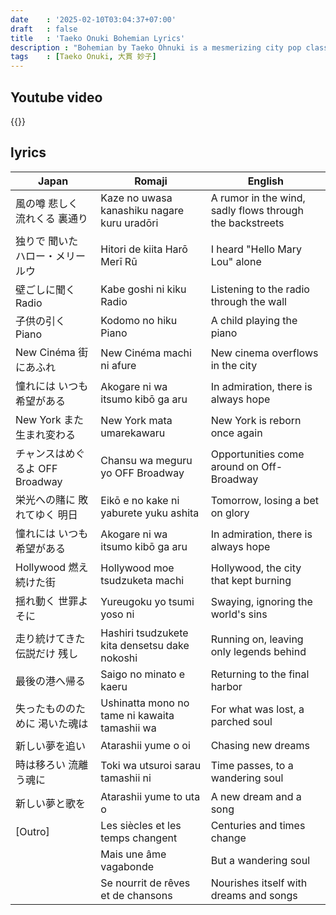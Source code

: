 ```yaml
---
date    : '2025-02-10T03:04:37+07:00'
draft   : false
title   : 'Taeko Onuki Bohemian Lyrics'
description : "Bohemian by Taeko Ohnuki is a mesmerizing city pop classic that blends jazz influences with a smooth, sophisticated sound. Released in 1979 as part of her album Romantique, the song features dreamy instrumentals, gentle vocals, and a laid-back yet elegant atmosphere. The lyrics evoke a sense of wanderlust and romantic nostalgia, capturing the essence of freedom and longing."
tags    : [Taeko Onuki, 大貫 妙子]
---
```


## Youtube video
{{<youtube yt6hfBt0c0M>}}

## lyrics
|Japan|Romaji|English
|-|-|-
|風の噂 悲しく 流れくる 裏通り |Kaze no uwasa kanashiku nagare kuru uradōri |A rumor in the wind, sadly flows through the backstreets
|独りで 聞いた ハロー・メリールウ |Hitori de kiita Harō Merī Rū |I heard "Hello Mary Lou" alone
|壁ごしに聞く Radio |Kabe goshi ni kiku Radio |Listening to the radio through the wall
|子供の引く Piano |Kodomo no hiku Piano |A child playing the piano
|New Cinéma 街にあふれ |New Cinéma machi ni afure |New cinema overflows in the city
|憧れには いつも 希望がある |Akogare ni wa itsumo kibō ga aru |In admiration, there is always hope
|New York また生まれ変わる |New York mata umarekawaru |New York is reborn once again
|チャンスはめぐるよ OFF Broadway |Chansu wa meguru yo OFF Broadway |Opportunities come around on Off-Broadway
|栄光への賭に 敗れてゆく 明日 |Eikō e no kake ni yaburete yuku ashita |Tomorrow, losing a bet on glory
|憧れには いつも 希望がある |Akogare ni wa itsumo kibō ga aru |In admiration, there is always hope
|Hollywood 燃え続けた街 |Hollywood moe tsudzuketa machi |Hollywood, the city that kept burning
|揺れ動く 世罪よそに |Yureugoku yo tsumi yoso ni |Swaying, ignoring the world's sins
|走り統けてきた 伝説だけ 残し |Hashiri tsudzukete kita densetsu dake nokoshi |Running on, leaving only legends behind
|最後の港へ帰る |Saigo no minato e kaeru |Returning to the final harbor
|失ったもののために 渇いた魂は |Ushinatta mono no tame ni kawaita tamashii wa |For what was lost, a parched soul
|新しい夢を追い |Atarashii yume o oi |Chasing new dreams
|時は移ろい 流離う魂に |Toki wa utsuroi sarau tamashii ni |Time passes, to a wandering soul
|新しい夢と歌を |Atarashii yume to uta o |A new dream and a song
|[Outro]|Les siècles et les temps changent|Centuries and times change
||Mais une âme vagabonde|But a wandering soul
||Se nourrit de rêves et de chansons|Nourishes itself with dreams and songs